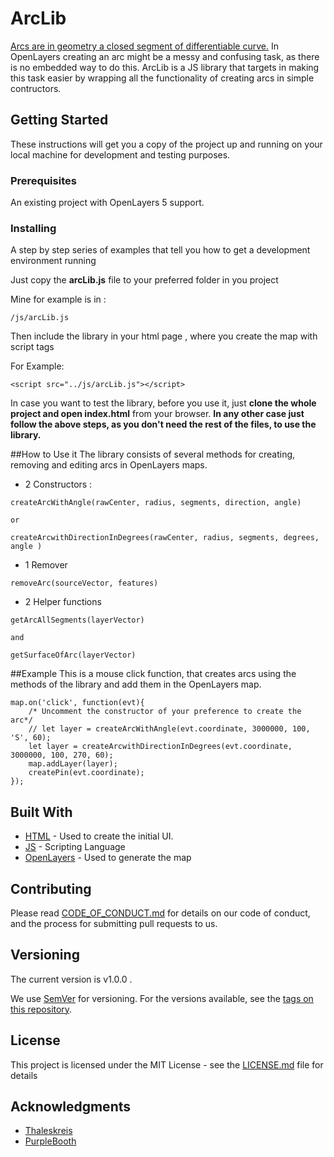 # ArcLib

[Arcs are in geometry a closed segment of differentiable curve.](https://en.wikipedia.org/wiki/Arc_(geometry)) 
In OpenLayers creating an arc might be a messy and confusing task, as there is no embedded way to do this.
ArcLib is a JS library that targets in making this task easier by wrapping all the functionality of creating arcs
in simple contructors.


## Getting Started

These instructions will get you a copy of the project up and running on your local machine 
for development and testing purposes.

### Prerequisites

An existing project with OpenLayers 5 support.

### Installing

A step by step series of examples that tell you how to get a development environment running

Just copy the **arcLib.js** file to your preferred folder in you project

Mine for example is in  :

```
/js/arcLib.js
```

Then include the library in your html page , where you create the map with script tags

For Example: 
```
<script src="../js/arcLib.js"></script>
```

In case you want to test the library, before you use it, just **clone the whole project and
open index.html** from your browser. **In any other case just follow the above steps, as you 
don't need the rest of the files, to use the library.**

##How to Use it
The library consists of several methods for creating, removing and editing arcs in OpenLayers
maps.
* 2 Constructors : 
```
createArcWithAngle(rawCenter, radius, segments, direction, angle)

or

createArcwithDirectionInDegrees(rawCenter, radius, segments, degrees, angle )
```

* 1 Remover
```
removeArc(sourceVector, features)
```

* 2 Helper functions
```
getArcAllSegments(layerVector)

and

getSurfaceOfArc(layerVector)
```

##Example
This is a mouse click function, that creates arcs using the methods of the library 
and add them in the OpenLayers map.

```
map.on('click', function(evt){
    /* Uncomment the constructor of your preference to create the arc*/
    // let layer = createArcWithAngle(evt.coordinate, 3000000, 100, 'S', 60);
    let layer = createArcwithDirectionInDegrees(evt.coordinate, 3000000, 100, 270, 60);
    map.addLayer(layer);
    createPin(evt.coordinate);
});
```

## Built With

* [HTML](https://en.wikipedia.org/wiki/HTML) - Used to create the initial UI.
* [JS](https://en.wikipedia.org/wiki/JavaScript) - Scripting Language
* [OpenLayers](https://openlayers.org/) - Used to generate the map

## Contributing

Please read [CODE_OF_CONDUCT.md](https://github.com/mikopos/ArcLib/blob/master/CODE_OF_CONDUCT.md) for details on our code of conduct, and the process for submitting pull requests to us.

## Versioning
The current version is v1.0.0 .

We use [SemVer](http://semver.org/) for versioning. For the versions available, see the [tags on this repository](https://github.com/mikopos/ArcLib/tags). 

## License

This project is licensed under the MIT License - see the [LICENSE.md](https://github.com/mikopos/ArcLib/blob/master/LICENSE.md) file for details

## Acknowledgments

* [Thaleskreis](http://gis.ibbeck.de/ginfo/apps/OLExamples/OL29/Thaleskreis/thaleskreis.asp)
* [PurpleBooth](https://gist.github.com/PurpleBooth)


